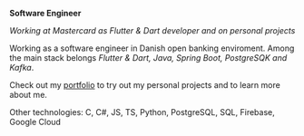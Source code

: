 **Software Engineer**

_Working at Mastercard as Flutter & Dart developer and on personal projects_

Working as a software engineer in Danish open banking enviroment. Among the main stack belongs _Flutter & Dart, Java, Spring Boot, PostgreSQK and Kafka_. 

Check out my [portfolio](https://martinholoubek.dev) to try out my personal projects and to learn more about me.

Other technologies: C, C#, JS, TS, Python, PostgreSQL, SQL, Firebase, Google Cloud
